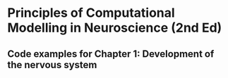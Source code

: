 # Principles of Computational Modelling in Neuroscience (2nd Ed)

## Code examples for Chapter 1: Development of the nervous system
